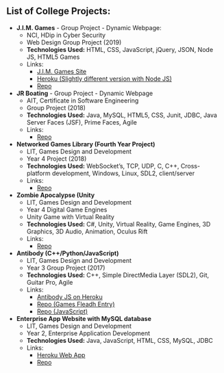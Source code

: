 ## List of College Projects:

* **J.I.M. Games** - Group Project - Dynamic Webpage:
  * NCI, HDip in Cyber Security
  * Web Design Group Project (2019)
  * **Technologies Used:** HTML, CSS, JavaScript, jQuery, JSON, Node JS, HTML5 Games
  * Links:
    * [J.I.M. Games Site](https://www.jimgames.site)
	* [Heroku (Slightly different version with Node JS)]()
	* [Repo](https://github.com/joeaoregan/NCI-WebDesign-CA)
* **JR Boating** - Group Project - Dynamic Webpage
  * AIT, Certificate in Software Engineering
  * Group Project (2018)
  * **Technologies Used:** Java, MySQL, HTML5, CSS, Junit, JDBC, Java Server Faces (JSF), Prime Faces, Agile
  * Links:
    * [Repo](https://github.com/joeaoregan/AIT-CSE-TeamProject-JRBoating)
* **Networked Games Library (Fourth  Year Project)**
  * LIT, Games Design and Development
  * Year 4 Project (2018)
  * **Technologies Used:** WebSocket’s, TCP, UDP, C, C++, Cross-platform development, Windows, Linux, SDL2, client/server
  * Links:
    * [Repo](https://github.com/joeaoregan/LIT-Yr4-Project-NetworkGamesLibrary)
* **Zombie Apocalypse (Unity**
  * LIT, Games Design and Development
  * Year 4 Digital Game Engines
  * Unity Game with Virtual Reality
  * **Technologies Used:** C#, Unity, Virtual Reality, Game Engines, 3D Graphics, 3D Audio, Animation, Oculus Rift
  * Links:
    * [Repo](https://github.com/joeaoregan/LIT-Yr4-DigitalGameEngines)
* **Antibody (C++/Python/JavaScript)**
  * LIT, Games Design and Development
  * Year 3 Group Project (2017)
  * **Technologies Used:** C++, Simple DirectMedia Layer (SDL2), Git, Guitar Pro, Agile
  * Links:
    * [Antibody JS on Heroku](https://antibody-js.herokuapp.com/)
	* [Repo (Games Fleadh Entry)](https://github.com/joeaoregan/LIT-Yr3-Project-Antibody/tree/master/AntibodyV2-GamesFleadhEntry)
	* [Repo (JavaScript)](https://github.com/joeaoregan/AntibodyJS)
* **Enterprise App Website with MySQL database**
  * LIT, Games Design and Development
  * Year 2, Enterprise Application Development
  * **Technologies Used:** Java, JavaScript, HTML, CSS, MySQL, JDBC
  * Links:
    * [Heroku Web App](https://lit-yr2-ead.herokuapp.com/)
    * [Repo](https://github.com/joeaoregan/LIT-Yr2-EnterpriseApplicationDevelopment)